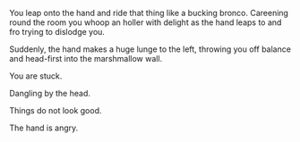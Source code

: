You leap onto the hand and ride that thing like a
bucking bronco. Careening round the room you whoop 
an holler with delight as the hand leaps to and fro
trying to dislodge you.

Suddenly, the hand makes a huge lunge to the left, throwing 
you off balance and head-first into the marshmallow wall.

You are stuck.

Dangling by the head.

Things do not look good.

The hand is angry.